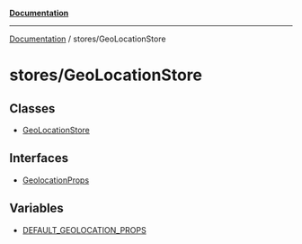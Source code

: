 [**Documentation**](../../index.md)

***

[Documentation](../../index.md) / stores/GeoLocationStore

# stores/GeoLocationStore

## Classes

- [GeoLocationStore](classes/GeoLocationStore.md)

## Interfaces

- [GeolocationProps](interfaces/GeolocationProps.md)

## Variables

- [DEFAULT\_GEOLOCATION\_PROPS](variables/DEFAULT_GEOLOCATION_PROPS.md)
